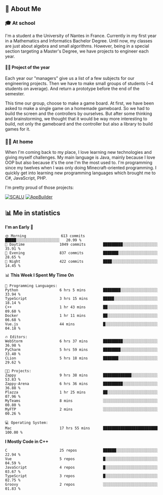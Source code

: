 ## 👀 About Me

### 🎓 At school

I'm a student a the University of Nantes in France. Currently in my first year in a Mathematics and Informatics Bachelor Degree. Until now, my classes are just about algebra and small algorithms. However, being in a special section targeting a Master's Degree, we have projects to engineer each year. 

#### 🔧🔬 Project of the year

Each year our "managers" give us a list of a few subjects for our engineering projects. Then we have to make small groups of students (~4 students on average). And return a prototype before the end of the semester.

This time our group, choose to make a game board. At first, we have been asked to make a single game on a homemade gameboard. So we had to build the screen and the controllers by ourselves. 
But after some thinking and brainstorming, we thought that it would be way more interesting to build, not only the gameboard and the controller but also a library to build games for it.

### 👨‍💻 At home

When I'm coming back to my place, I love learning new technologies and giving myself challenges. My main language is Java, mainly because I love OOP but also because it's the one I'm the most used to. I'm programming since my twelves when I was only doing Minecraft-oriented programming.  I quickly get into learning new programming languages which brought me to C#, JavaScript, PHP. 

I'm pretty proud of those projects:

[![SCALU](https://github-readme-stats.vercel.app/api/pin?username=renardfute&repo=SCALU)](https://github.com/renardfute/scalu)
[![AppBuilder](https://github-readme-stats.vercel.app/api/pin?username=pulsedev2&repo=AppBuilder)](https://github.com/pulsedev2/AppBuilder)

## 📊 Me in statistics
<!--START_SECTION:waka-->
**I'm an Early 🐤** 

```text
🌞 Morning                613 commits         █████░░░░░░░░░░░░░░░░░░░░   20.99 % 
🌆 Daytime                1049 commits        █████████░░░░░░░░░░░░░░░░   35.91 % 
🌃 Evening                837 commits         ███████░░░░░░░░░░░░░░░░░░   28.65 % 
🌙 Night                  422 commits         ████░░░░░░░░░░░░░░░░░░░░░   14.45 % 
```


📊 **This Week I Spent My Time On** 

```text
💬 Programming Languages: 
Python                   6 hrs 5 mins        ████████░░░░░░░░░░░░░░░░░   33.94 % 
TypeScript               3 hrs 15 mins       █████░░░░░░░░░░░░░░░░░░░░   18.14 % 
C++                      1 hr 43 mins        ██░░░░░░░░░░░░░░░░░░░░░░░   09.60 % 
Docker                   1 hr 11 mins        ██░░░░░░░░░░░░░░░░░░░░░░░   06.68 % 
Vue.js                   44 mins             █░░░░░░░░░░░░░░░░░░░░░░░░   04.18 % 

🔥 Editors: 
WebStorm                 6 hrs 37 mins       █████████░░░░░░░░░░░░░░░░   36.98 % 
PyCharm                  5 hrs 59 mins       ████████░░░░░░░░░░░░░░░░░   33.40 % 
CLion                    5 hrs 18 mins       ███████░░░░░░░░░░░░░░░░░░   29.62 % 

🐱‍💻 Projects: 
Zappy                    9 hrs 38 mins       █████████████░░░░░░░░░░░░   53.83 % 
Zappy-Arena              6 hrs 36 mins       █████████░░░░░░░░░░░░░░░░   36.88 % 
Plazza                   1 hr 25 mins        ██░░░░░░░░░░░░░░░░░░░░░░░   07.96 % 
MyTeams                  8 mins              ░░░░░░░░░░░░░░░░░░░░░░░░░   00.80 % 
MyFTP                    2 mins              ░░░░░░░░░░░░░░░░░░░░░░░░░   00.26 % 

💻 Operating System: 
Mac                      17 hrs 55 mins      █████████████████████████   100.00 % 
```

**I Mostly Code in C++** 

```text
C                        25 repos            ██████░░░░░░░░░░░░░░░░░░░   22.94 % 
Vue                      5 repos             █░░░░░░░░░░░░░░░░░░░░░░░░   04.59 % 
JavaScript               4 repos             █░░░░░░░░░░░░░░░░░░░░░░░░   03.67 % 
TypeScript               3 repos             █░░░░░░░░░░░░░░░░░░░░░░░░   02.75 % 
Groovy                   2 repos             ░░░░░░░░░░░░░░░░░░░░░░░░░   01.83 % 
```




<!--END_SECTION:waka-->
